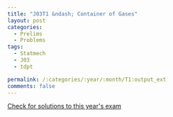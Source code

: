 ```yaml
---
title: "J03T1 &ndash; Container of Gases"
layout: post
categories:
  - Prelims
  - Problems
tags:
  - Statmech
  - J03
  - tdpt

permalink: /:categories/:year/:month/T1:output_ext
comments: false
---
```

<object data="2003J1T.pdf" type="application/pdf" width="100%" height="500"></object>
<div class="message"><a href='https://princetonprelim.com/prelim/10/'>Check for solutions to this year's exam</a></div>